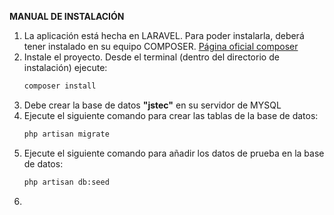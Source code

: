 **MANUAL DE INSTALACIÓN**

1. La aplicación está hecha en LARAVEL. Para poder instalarla, deberá tener instalado en su equipo COMPOSER. [Página oficial composer](https://getcomposer.org/download/)
2. Instale el proyecto. Desde el terminal (dentro del directorio de instalación) ejecute:
   ```bash
   composer install
   ```
3. Debe crear la base de datos **"jstec"** en su servidor de MYSQL
4. Ejecute el siguiente comando para crear las tablas de la base de datos:
   ```bash
   php artisan migrate
   ```
5. Ejecute el siguiente comando para añadir los datos de prueba en la base de datos:
   ```bash
   php artisan db:seed
   ```
6. 